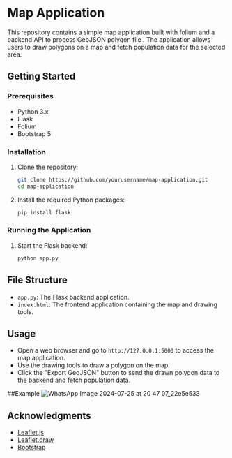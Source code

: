 # Map Application

This repository contains a simple map application built with folium and a backend API to process GeoJSON polygon file . The application allows users to draw polygons on a map and fetch population data for the selected area.



## Getting Started

### Prerequisites

- Python 3.x
- Flask
- Folium
- Bootstrap 5

### Installation

1. Clone the repository:
    ```bash
    git clone https://github.com/yourusername/map-application.git
    cd map-application
    ```

2. Install the required Python packages:
    ```bash
    pip install flask
    ```

### Running the Application

1. Start the Flask backend:
    ```bash
    python app.py
    ```

## File Structure

- `app.py`: The Flask backend application.
- `index.html`: The frontend application containing the map and drawing tools.

## Usage

- Open a web browser and go to `http://127.0.0.1:5000` to access the map application.
- Use the drawing tools to draw a polygon on the map.
- Click the "Export GeoJSON" button to send the drawn polygon data to the backend and fetch population data.

##Example
![WhatsApp Image 2024-07-25 at 20 47 07_22e5e533](https://github.com/user-attachments/assets/38d11ae3-f346-4183-8753-e6d69e1111aa)


## Acknowledgments

- [Leaflet.js](https://leafletjs.com/)
- [Leaflet.draw](https://leaflet.github.io/Leaflet.draw/)
- [Bootstrap](https://getbootstrap.com/)
